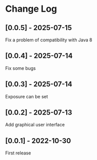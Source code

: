 # Change Log

## [0.0.5] - 2025-07-15

Fix a problem of compatibility with Java 8

## [0.0.4] - 2025-07-14

Fix some bugs

## [0.0.3] - 2025-07-14

Exposure can be set

## [0.0.2] - 2025-07-13

Add graphical user interface

## [0.0.1] - 2022-10-30

First release